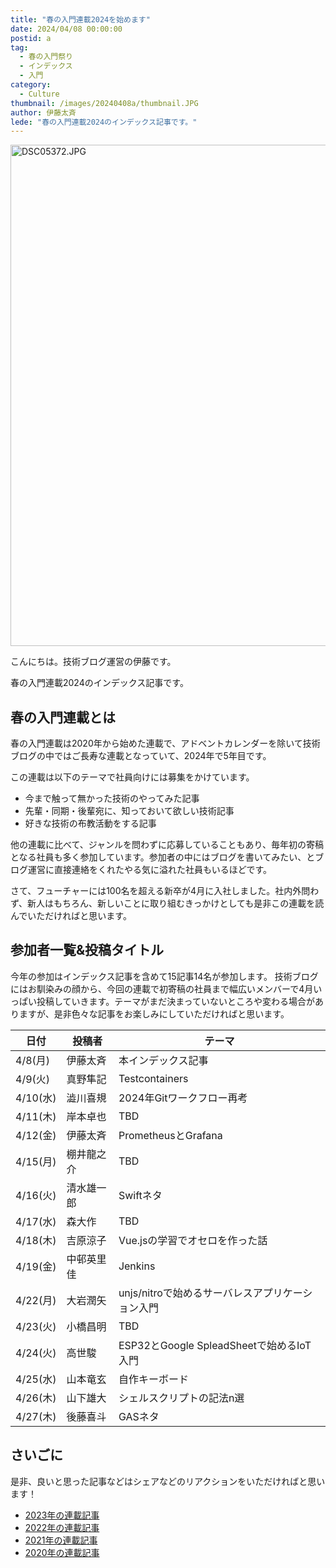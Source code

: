 ```yaml
---
title: "春の入門連載2024を始めます"
date: 2024/04/08 00:00:00
postid: a
tag:
  - 春の入門祭り
  - インデックス
  - 入門
category:
  - Culture
thumbnail: /images/20240408a/thumbnail.JPG
author: 伊藤太斉
lede: "春の入門連載2024のインデックス記事です。"
---
```

<img src="/images/20240408a/DSC05372.JPG" alt="DSC05372.JPG" width="1200" height="802" loading="lazy">


こんにちは。技術ブログ運営の伊藤です。

春の入門連載2024のインデックス記事です。

## 春の入門連載とは

春の入門連載は2020年から始めた連載で、アドベントカレンダーを除いて技術ブログの中ではご長寿な連載となっていて、2024年で5年目です。

この連載は以下のテーマで社員向けには募集をかけています。

- 今まで触って無かった技術のやってみた記事
- 先輩・同期・後輩宛に、知っておいて欲しい技術記事
- 好きな技術の布教活動をする記事

他の連載に比べて、ジャンルを問わずに応募していることもあり、毎年初の寄稿となる社員も多く参加しています。参加者の中にはブログを書いてみたい、とブログ運営に直接連絡をくれたやる気に溢れた社員もいるほどです。

さて、フューチャーには100名を超える新卒が4月に入社しました。社内外問わず、新人はもちろん、新しいことに取り組むきっかけとしても是非この連載を読んでいただければと思います。

## 参加者一覧&投稿タイトル

今年の参加はインデックス記事を含めて15記事14名が参加します。
技術ブログにはお馴染みの顔から、今回の連載で初寄稿の社員まで幅広いメンバーで4月いっぱい投稿していきます。テーマがまだ決まっていないところや変わる場合がありますが、是非色々な記事をお楽しみにしていただければと思います。

| 日付 | 投稿者 | テーマ |
| ---- | ---- | ------ |
| 4/8(月) | 伊藤太斉 | 本インデックス記事 |
| 4/9(火) | 真野隼記 | Testcontainers |
| 4/10(水) | 澁川喜規 | 2024年Gitワークフロー再考 |
| 4/11(木) | 岸本卓也 | TBD |
| 4/12(金) | 伊藤太斉| PrometheusとGrafana |
| 4/15(月) | 棚井龍之介 | TBD |
| 4/16(火) | 清水雄一郎 | Swiftネタ |
| 4/17(水) | 森大作 | TBD |
| 4/18(木) | 吉原涼子 | Vue.jsの学習でオセロを作った話 |
| 4/19(金) | 中邨英里佳 | Jenkins |
| 4/22(月) | 大岩潤矢 | unjs/nitroで始めるサーバレスアプリケーション入門 |
| 4/23(火) | 小橋昌明 | TBD |
| 4/24(火) | 高世駿 | ESP32とGoogle SpleadSheetで始めるIoT入門 |
| 4/25(水) | 山本竜玄 | 自作キーボード |
| 4/26(木) | 山下雄大 | シェルスクリプトの記法n選 |
| 4/27(木) | 後藤喜斗 | GASネタ |

## さいごに

是非、良いと思った記事などはシェアなどのリアクションをいただければと思います！

- [2023年の連載記事](/articles/20230417a/)
- [2022年の連載記事](/articles/20220418a/)
- [2021年の連載記事](/articles/20210414a/)
- [2020年の連載記事](/articles/20200529/)

